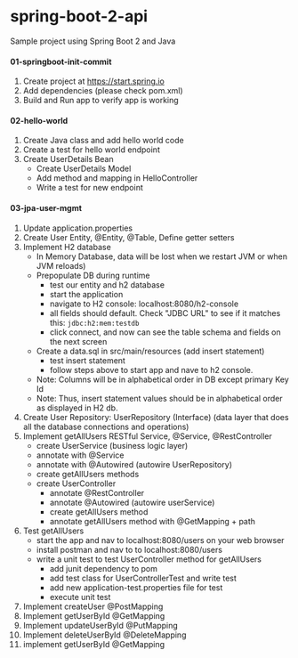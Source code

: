 # spring-boot-2-api

Sample project using Spring Boot 2 and Java

#### 01-springboot-init-commit
1) Create project at https://start.spring.io
2) Add dependencies (please check pom.xml) 
3) Build and Run app to verify app is working

#### 02-hello-world
1) Create Java class and add hello world code
2) Create a test for hello world endpoint
3) Create UserDetails Bean
    - Create UserDetails Model
    - Add method and mapping in HelloController
    - Write a test for new endpoint
    
#### 03-jpa-user-mgmt
1) Update application.properties
2) Create User Entity, @Entity, @Table, Define getter setters
3) Implement H2 database
    - In Memory Database, data will be lost when we restart JVM or when JVM reloads)
    - Prepopulate DB during runtime
        - test our entity and h2 database
        - start the application
        - navigate to H2 console: localhost:8080/h2-console
        - all fields should default.  Check "JDBC URL" to see if it matches this: `jdbc:h2:mem:testdb`
        - click connect, and now can see the table schema and fields on the next screen
    - Create a data.sql in src/main/resources (add insert statement)
        - test insert statement
        - follow steps above to start app and nave to h2 console.
    - Note: Columns will be in alphabetical order in DB except primary Key Id
    - Note: Thus, insert statement values should be in alphabetical order as displayed in H2 db.
4) Create User Repository:  UserRepository (Interface) (data layer that does all the database connections and operations)
5) Implement getAllUsers RESTful Service, @Service, @RestController
    - create UserService (business logic layer)
    - annotate with @Service
    - annotate with @Autowired (autowire UserRepository)
    - create getAllUsers methods
    - create UserController
        - annotate @RestController
        - annotate @Autowired (autowire userService)
        - create getAllUsers method
        - annotate getAllUsers method with @GetMapping + path
6) Test getAllUsers
    - start the app and nav to localhost:8080/users on your web browser
    - install postman and nav to to localhost:8080/users
    - write a unit test to test UserController method for getAllUsers
        - add junit dependency to pom
        - add test class for UserControllerTest and write test
        - add new application-test.properties file for test
        - execute unit test
7) Implement createUser @PostMapping
8) Implement getUserById @GetMapping
9) Implement updateUserById @PutMapping
10) Implement deleteUserById @DeleteMapping
11) implement getUserById @GetMapping




